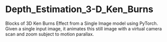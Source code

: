 # Depth_Estimation_3-D_Ken_Burns

Blocks of 3D Ken Burns Effect from a Single Image model using PyTorch. Given a single input image, it animates this still image with a virtual camera scan and zoom subject to motion parallax. 
